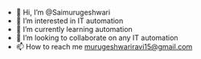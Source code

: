 - 👋 Hi, I’m @Saimurugeshwari
- 👀 I’m interested in IT automation 
- 🌱 I’m currently learning automation 
- 💞️ I’m looking to collaborate on any IT automation 
- 📫 How to reach me murugeshwariravi15@gmail.com 

<!---
Saimurugeshwari/Saimurugeshwari is a ✨ special ✨ repository because its `README.md` (this file) appears on your GitHub profile.
You can click the Preview link to take a look at your changes.
--->
